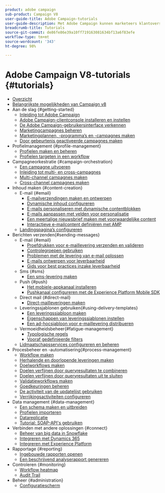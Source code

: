 ```yaml
---
product: adobe campaign
sub-product: Campaign V8
user-guide-title: Adobe Campaign-tutorials
user-guide-description: Met Adobe Campaign kunnen marketeers klantoverschrijdende ervaringen ontwerpen. Het biedt ook een omgeving voor visuele campagneorkestratie, realtime-interactiebeheer en cross-channel uitvoering.
breadcrumb-title: Tutorials
source-git-commit: de86fe86e39a10ff719163081634bf13a6f83efe
workflow-type: tm+mt
source-wordcount: '343'
ht-degree: 98%

---
```



# Adobe Campaign V8-tutorials {#tutorials}

+ [Overzicht](/help/overview.md)
+ [Belangrijkste mogelijkheden van Campaign v8](https://experienceleague.adobe.com/docs/campaign/campaign-v8/start/whats-new.html?lang=nl)
+ Aan de slag {#getting-started}
   + [Inleiding tot Adobe Campaign](/help/get-started/introduction-to-adobe-campaign.md)
   + [Adobe Campaign-clientconsole installeren en instellen](/help/get-started/install-and-set-up-the-adobe-campaign-client-console.md)
   + [De Adobe Campaign-gebruikersinterface verkennen](/help/get-started/explore-the-adobe-campaign-user-interface.md)
   + [Marketingcampagnes beheren](/help/get-started/manage-marketing-campaigns.md)
   + [Marketingplannen, -programma’s en -campagnes maken](/help/get-started/create-a-marketing-plan-programs-and-campaigns.md)
   + [Door gebeurtenis geactiveerde campagnes maken](/help/get-started/create-event-triggered-campaigns.md)
+ Profielmanagement {#profile-management}
   + [Profielen maken en beheren](/help/profile-management/create-and-manage-profiles.md)
   + [Profielen targeten in een workflow](/help/profile-management/target-profiles-in-a-workflow.md)
+ Campagneorkestratie {#campaign-orchestration}
   + [Een campagne uitvoeren](/help/orchestrate-campaigns/execute-a-campaign.md)
   + [Inleiding tot multi- en cross-campagnes](/help/orchestrate-campaigns/introduction-to-cross-and-multi-channel-campaigns.md)
   + [Multi-channel campagnes maken](/help/orchestrate-campaigns/multi-channel-campaigns.md)
   + [Cross-channel campagnes maken](/help/orchestrate-campaigns/cross-channel-campaigns.md)
+ Inhoud maken {#content-creation}
   + E-mail {#email}
      + [E-mailverzendingen maken en ontwerpen](/help/content-creation/create-and-design-email-deliveries.md)
      + [Dynamische inhoud configureren](/help/content-creation/configure-dynamic-content.md)
      + [E-mails personaliseren met dynamische contentblokken](/help/content-creation/personalize-using-dynamic-content-blocks.md)
      + [E-mails aanpassen met velden voor personalisatie](/help/content-creation/personalize-emails-using-personalization-fields.md)
      + [Een meertalige nieuwsbrief maken met voorwaardelijke content](/help/content-creation/create-a-multilingual-newsletter-using-conditional-content.md)
      + [Interactieve e-mailcontent definiëren met AMP](/help/content-creation/design-interactive-email-content-with-amp.md)
   + [Landingspagina’s configureren](/help/content-creation/configure-landingpages.md)
+ Berichten verzenden{#sending-messages}
   + E-mail {#email}
      + [Proefdrukken voor e-maillevering verzenden en valideren ](/help/send-messages/email/send-and-validate-proofs.md)
      + [Controlegroepen gebruiken](/help/send-messages/email/use-control-groups.md)
      + [Problemen met de levering van e-mail oplossen](/help/send-messages/email/troubleshoot-email-delivery-issues.md)
      + [E-mails ontwerpen voor leverbaarheid](/help/send-messages/email/design-emails-for-deliverability.md)
      + [Gids voor best practices inzake leverbaarheid](https://experienceleague.adobe.com/docs/deliverability-learn/deliverability-best-practice-guide/introduction.html?lang=nl)
   + Sms {#sms}
      + [Een sms-levering maken](/help/send-messages/mobile/create-an-sms-delivery.md)
   + Push {#push}
      + [Het mobiele-appkanaal installeren](/help/send-messages/mobile/install-the-mobile-app.md)
      + [Pushkanaal configureren met de Experience Platform Mobile SDK](/help/send-messages/mobile/configure-push-using-aep-mobile-sdk.md)
   + Direct mail {#direct-mail}
      + [Direct-mailleveringen maken](/help/send-messages/direct-mail/create-direct-mail-deliveries.md)
   + Leveringssjablonen gebruiken{#using-delivery-templates}
      + [Een leveringssjabloon maken](/help/send-messages/use-delivery-templates/configure-a-delivery-template.md)
      + [Eigenschappen van leveringssjablonen instellen](/help/send-messages/use-delivery-templates/set-delivery-template-properties.md)
      + [Een ad-hocsjabloon voor e-maillevering distribueren](/help/send-messages/use-delivery-templates/deploy-ad-hoc-email-delivery-template.md)
   + Vermoeidheidsbeheer{#fatigue-management}
      + [Typologische regels](/help/send-messages/fatigue-management/typology-rules-for-fatigue-management.md)
      + [Vooraf gedefinieerde filters](/help/send-messages/fatigue-management/fatigue-management-using-filters.md)
   + [Lidmaatschapsservices configureren en beheren](/help/send-messages/configure-and-manage-subscription-services.md)
+ Procesbeheer en -automatisering{#process-management}
   + [Workflow maken](/help/process-management/create-a-workflow.md)
   + [Herhalende en doorlopende leveringen maken](/help/process-management/recurring-deliveries.md)
   + [Doelworkflows maken](/help/process-management/create-a-targeting-workflow.md)
   + [Doelen verfijnen door queryresultaten te combineren](/help/process-management/refine-targets-by-combining-query-results.md)
   + [Doelen verfijnen door queryresultaten uit te sluiten](/help/process-management/refine-targets-by-excluding-query-results.md)
   + [Validatieworkflows maken](/help/process-management/create-validation-workflows.md)
   + [Goedkeuringen beheren](/help/process-management/manage-approvals.md)
   + [De activiteit van de updatelijst gebruiken](/help/process-management/use-the-update-list-activity.md)
   + [Verrijkingsactiviteiten configureren](/help/process-management/enrichment-activity.md)
+ Data management {#data-management}
   + [Een schema maken en uitbreiden](/help/data-management/create-and-extend-a-schema.md)
   + [Profielen importeren](/help/data-management/import-profiles.md)
   + [Datareplicatie](/help/data-management/data-replication.md)
   + [Tutorial: SOAP-API&#39;s gebruiken](https://experienceleague.adobe.com/docs/campaign-learn/use-soap-apis/introduction.html?lang=nl)
+ Verbinden met andere oplossingen {#connect}
   + [Beheer van big data in Snowflake](/help/connect/big-data-segmentation-on-snowflake.md)
   + [Integreren met Dynamics 365](/help/connect/dynamics365-integration.md)
   + [Integreren met Experience Platform](https://experienceleague.adobe.com/docs/campaign-learn/integrate-with-experience-platform/overview.html?lang=nl)
+ Rapportage {#reporting}
   + [Ingebouwde rapporten openen](/help/reporting/access-built-in-reports.md)
   + [Een beschrijvend analyserapport genereren](/help/reporting/generate-a-descriptive-analysis-report.md)
+ Controleren {#monitoring}
   + [Workflow heatmap](/help/monitoring/workflow-heatmap.md)
   + [Audit Trail](/help/monitoring/audit-trail.md)
+ Beheer {#administration}
   + [Configuratiescherm](https://experienceleague.adobe.com/docs/campaign-learn/control-panel/control-panel-overview.html?lang=nl)
